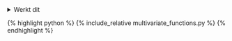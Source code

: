 <details>
<summary>Werkt dit</summary>

{% highlight python %}
{% include_relative multivariate_functions.py %}
{% endhighlight %}

</details>

{% highlight python %}
{% include_relative multivariate_functions.py %}
{% endhighlight %}
